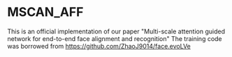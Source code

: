 # MSCAN_AFF
This is an official implementation of our paper "Multi-scale attention guided network for end-to-end face alignment and recognition"
The training code was borrowed from https://github.com/ZhaoJ9014/face.evoLVe

